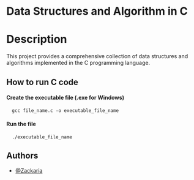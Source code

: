 
# Data Structures and Algorithm in C

# Description

This project provides a comprehensive collection of data structures and algorithms implemented in the C programming language.


## How to run C code

#### Create the executable file (.exe for Windows)

```http
  gcc file_name.c -o executable_file_name
```
#### Run the file

```http
  ./executable_file_name
```


## Authors

- [@Zackaria](https://github.com/24Zack)

